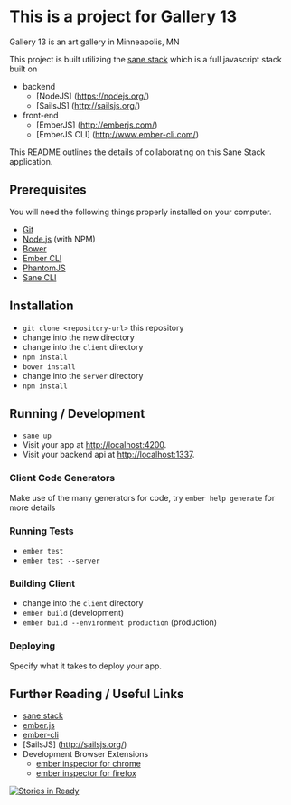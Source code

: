# This is a project for Gallery 13
Gallery 13 is an art gallery in Minneapolis, MN

This project is built utilizing the [sane stack](http://sanestack.com/) which is a full javascript stack built on 
* backend
    * [NodeJS] (https://nodejs.org/)
    * [SailsJS] (http://sailsjs.org/)
* front-end
    * [EmberJS] (http://emberjs.com/)
    * [EmberJS CLI] (http://www.ember-cli.com/)


This README outlines the details of collaborating on this Sane Stack application.

## Prerequisites

You will need the following things properly installed on your computer.

* [Git](http://git-scm.com/)
* [Node.js](http://nodejs.org/) (with NPM)
* [Bower](http://bower.io/)
* [Ember CLI](http://www.ember-cli.com/)
* [PhantomJS](http://phantomjs.org/)
* [Sane CLI](http://sanestack.com)

## Installation

* `git clone <repository-url>` this repository
* change into the new directory
* change into the `client` directory
* `npm install`
* `bower install`
* change into the `server` directory
* `npm install`

## Running / Development

* `sane up`
* Visit your app at [http://localhost:4200](http://localhost:4200).
* Visit your backend api at [http://localhost:1337](http://localhost:1337).

### Client Code Generators

Make use of the many generators for code, try `ember help generate` for more details

### Running Tests

* `ember test`
* `ember test --server`

### Building Client

* change into the `client` directory
* `ember build` (development)
* `ember build --environment production` (production)

### Deploying

Specify what it takes to deploy your app.

## Further Reading / Useful Links

* [sane stack](http://sanestack.com/)
* [ember.js](http://emberjs.com/)
* [ember-cli](http://www.ember-cli.com/)
* [SailsJS] (http://sailsjs.org/)
* Development Browser Extensions
  * [ember inspector for chrome](https://chrome.google.com/webstore/detail/ember-inspector/bmdblncegkenkacieihfhpjfppoconhi)
  * [ember inspector for firefox](https://addons.mozilla.org/en-US/firefox/addon/ember-inspector/)

[![Stories in Ready](https://badge.waffle.io/hairbrained/gallery13.svg?label=ready&title=Ready)](http://waffle.io/hairbrained/gallery13)